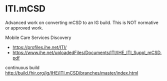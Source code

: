 # ITI.mCSD

Advanced work on converting mCSD to an IG build. This is NOT normative or approved work.

Mobile Care Services Discovery
* https://profiles.ihe.net/ITI/
* https://www.ihe.net/uploadedFiles/Documents/ITI/IHE_ITI_Suppl_mCSD.pdf

continuous build http://build.fhir.org/ig/IHE/ITI.mCSD/branches/master/index.html
